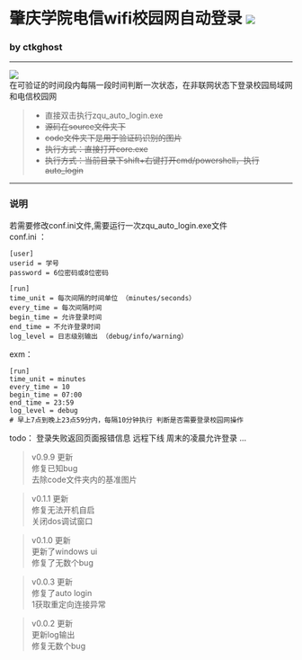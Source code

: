 # 肇庆学院电信wifi校园网自动登录 [![](https://img.shields.io/badge/release-0.9.9-brightgreen.svg)](https://github.com/CtkGHoSt/zqu_auto_login/releases)

### by ctkghost
---
![](https://s1.ax1x.com/2018/12/27/FRr06H.png)     
在可验证的时间段内每隔一段时间判断一次状态，在非联网状态下登录校园局域网和电信校园网
> * 直接双击执行zqu_auto_login.exe
> * ~~源码在source文件夹下~~
> * ~~code文件夹下是用于验证码识别的图片~~
> * ~~执行方式：直接打开core.exe~~
> * ~~执行方式：当前目录下shift+右键打开cmd/powershell，执行auto_login~~

---
### 说明
若需要修改conf.ini文件,需要运行一次zqu_auto_login.exe文件\
conf.ini ：
```
[user]
userid = 学号
password = 6位密码或8位密码

[run]
time_unit = 每次间隔的时间单位 （minutes/seconds）
every_time = 每次间隔时间
begin_time = 允许登录时间
end_time = 不允许登录时间
log_level = 日志级别输出 （debug/info/warning）
```
exm：
```
[run]
time_unit = minutes
every_time = 10
begin_time = 07:00
end_time = 23:59
log_level = debug
# 早上7点到晚上23点59分内，每隔10分钟执行 判断是否需要登录校园网操作
```

>
todo：
登录失败返回页面报错信息
远程下线
周末的凌晨允许登录
…

> v0.9.9 更新  
修复已知bug     
去除code文件夹内的基准图片     

> v0.1.1 更新    
修复无法开机自启\
关闭dos调试窗口

> v0.1.0 更新    
更新了windows ui\
修复了无数个bug

> v0.0.3 更新    
修复了auto login \
1获取重定向连接异常

> v0.0.2 更新    
更新log输出\
修复无数个bug

